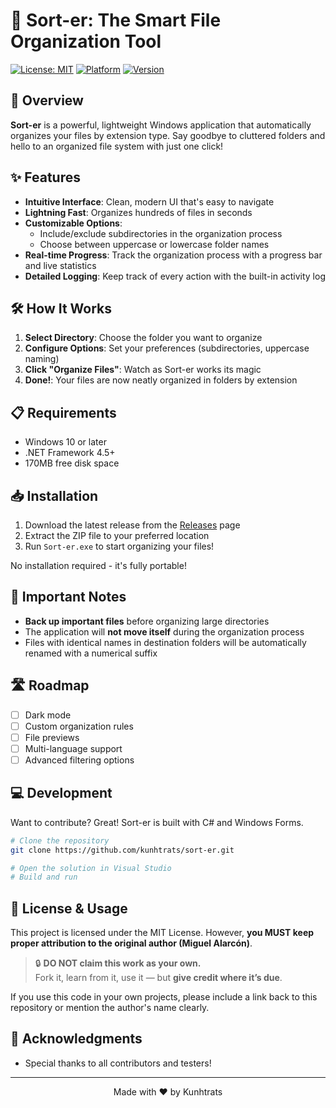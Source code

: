 # 📁 Sort-er: The Smart File Organization Tool

[![License: MIT](https://img.shields.io/badge/License-MIT-green.svg)](https://opensource.org/licenses/MIT)
[![Platform](https://img.shields.io/badge/platform-Windows-blue.svg)](https://github.com/yourusername/sort-er)
[![Version](https://img.shields.io/badge/version-0.1.1-brightgreen.svg)](https://github.com/yourusername/sort-er/releases)

## 🚀 Overview

**Sort-er** is a powerful, lightweight Windows application that automatically organizes your files by extension type. Say goodbye to cluttered folders and hello to an organized file system with just one click!

## ✨ Features

- **Intuitive Interface**: Clean, modern UI that's easy to navigate
- **Lightning Fast**: Organizes hundreds of files in seconds
- **Customizable Options**:
  - Include/exclude subdirectories in the organization process
  - Choose between uppercase or lowercase folder names
- **Real-time Progress**: Track the organization process with a progress bar and live statistics
- **Detailed Logging**: Keep track of every action with the built-in activity log

## 🛠️ How It Works

1. **Select Directory**: Choose the folder you want to organize
2. **Configure Options**: Set your preferences (subdirectories, uppercase naming)
3. **Click "Organize Files"**: Watch as Sort-er works its magic
4. **Done!**: Your files are now neatly organized in folders by extension

## 📋 Requirements

- Windows 10 or later
- .NET Framework 4.5+
- 170MB free disk space

## 📥 Installation

1. Download the latest release from the [Releases](https://github.com/yourusername/sort-er/releases) page
2. Extract the ZIP file to your preferred location
3. Run `Sort-er.exe` to start organizing your files!

No installation required - it's fully portable!

## 🚨 Important Notes

- **Back up important files** before organizing large directories
- The application will **not move itself** during the organization process
- Files with identical names in destination folders will be automatically renamed with a numerical suffix

## 🛣️ Roadmap

- [ ] Dark mode
- [ ] Custom organization rules
- [ ] File previews
- [ ] Multi-language support
- [ ] Advanced filtering options

## 💻 Development

Want to contribute? Great! Sort-er is built with C# and Windows Forms.

```bash
# Clone the repository
git clone https://github.com/kunhtrats/sort-er.git

# Open the solution in Visual Studio
# Build and run
```

## 📜 License & Usage

This project is licensed under the MIT License. 
However, **you MUST keep proper attribution to the original author (Miguel Alarcón)**.

> 🔒 **DO NOT claim this work as your own.**  
> Fork it, learn from it, use it — but **give credit where it’s due**.

If you use this code in your own projects, please include a link back to this repository or mention the author's name clearly.


## 🙏 Acknowledgments

- Special thanks to all contributors and testers!

---

<p align="center">
  Made with ❤️ by Kunhtrats
</p>
